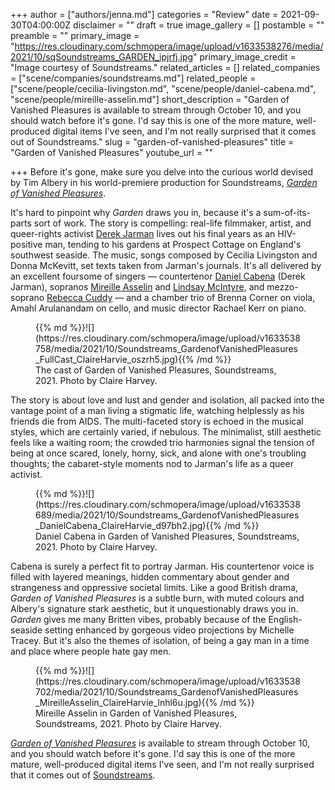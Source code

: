 +++
author = ["authors/jenna.md"]
categories = "Review"
date = 2021-09-30T04:00:00Z
disclaimer = ""
draft = true
image_gallery = []
postamble = ""
preamble = ""
primary_image = "https://res.cloudinary.com/schmopera/image/upload/v1633538276/media/2021/10/sqSoundstreams_GARDEN_ipjrfj.jpg"
primary_image_credit = "Image courtesy of Soundstreams."
related_articles = []
related_companies = ["scene/companies/soundstreams.md"]
related_people = ["scene/people/cecilia-livingston.md", "scene/people/daniel-cabena.md", "scene/people/mireille-asselin.md"]
short_description = "Garden of Vanished Pleasures is available to stream through October 10, and you should watch before it's gone. I'd say this is one of the more mature, well-produced digital items I've seen, and I'm not really surprised that it comes out of Soundstreams."
slug = "garden-of-vanished-pleasures"
title = "Garden of Vanished Pleasures"
youtube_url = ""

+++
Before it's gone, make sure you delve into the curious world devised by Tim Albery in his world-premiere production for Soundstreams, [_Garden of Vanished Pleasures_](https://soundstreams.ca/performances/main-stage/garden-of-vanished-pleasures/).

It's hard to pinpoint why _Garden_ draws you in, because it's a sum-of-its-parts sort of work. The story is compelling: real-life filmmaker, artist, and queer-rights activist [Derek Jarman](https://en.wikipedia.org/wiki/Derek_Jarman) lives out his final years as an HIV-positive man, tending to his gardens at Prospect Cottage on England's southwest seaside. The music, songs composed by Cecilia Livingston and Donna McKevitt, set texts taken from Jarman's journals. It's all delivered by an excellent foursome of singers — countertenor [Daniel Cabena](/scene/people/daniel-cabena/) (Derek Jarman), sopranos [Mireille Asselin](/scene/people/mireille-asselin/) and [Lindsay McIntyre](/scene/people/lindsay-mcintyre/), and mezzo-soprano [Rebecca Cuddy](/scene/people/rebecca-cuddy/) — and a chamber trio of Brenna Corner on viola, Amahl Arulanandam on cello, and music director Rachael Kerr on piano.

<figure data-type="image">{{% md %}}![](https://res.cloudinary.com/schmopera/image/upload/v1633538758/media/2021/10/Soundstreams_GardenofVanishedPleasures_FullCast_ClaireHarvie_oszrh5.jpg){{% /md %}}

<figcaption>The cast of Garden of Vanished Pleasures, Soundstreams, 2021. Photo by Claire Harvey.</figcaption>

</figure>

The story is about love and lust and gender and isolation, all packed into the vantage point of a man living a stigmatic life, watching helplessly as his friends die from AIDS. The multi-faceted story is echoed in the musical styles, which are certainly varied, if nebulous. The minimalist, still aesthetic feels like a waiting room; the crowded trio harmonies signal the tension of being at once scared, lonely, horny, sick, and alone with one's troubling thoughts; the cabaret-style moments nod to Jarman's life as a queer activist.

<figure data-type="image">{{% md %}}![](https://res.cloudinary.com/schmopera/image/upload/v1633538689/media/2021/10/Soundstreams_GardenofVanishedPleasures_DanielCabena_ClaireHarvie_d97bh2.jpg){{% /md %}}

<figcaption>Daniel Cabena in Garden of Vanished Pleasures, Soundstreams, 2021. Photo by Claire Harvey.</figcaption>

</figure>

Cabena is surely a perfect fit to portray Jarman. His countertenor voice is filled with layered meanings, hidden commentary about gender and strangeness and oppressive societal limits. Like a good British drama, _Garden of Vanished Pleasures_ is a subtle burn, with muted colours and Albery's signature stark aesthetic, but it unquestionably draws you in. _Garden_ gives me many Britten vibes, probably because of the English-seaside setting enhanced by gorgeous video projections by Michelle Tracey. But it's also the themes of isolation, of being a gay man in a time and place where people hate gay men.

<figure data-type="image">{{% md %}}![](https://res.cloudinary.com/schmopera/image/upload/v1633538702/media/2021/10/Soundstreams_GardenofVanishedPleasures_MireilleAsselin_ClaireHarvie_lnhl6u.jpg){{% /md %}}

<figcaption>Mireille Asselin in Garden of Vanished Pleasures, Soundstreams, 2021. Photo by Claire Harvey.</figcaption>

</figure>

[_Garden of Vanished Pleasures_](https://soundstreams.ca/performances/main-stage/garden-of-vanished-pleasures/) is available to stream through October 10, and you should watch before it's gone. I'd say this is one of the more mature, well-produced digital items I've seen, and I'm not really surprised that it comes out of [Soundstreams](/scene/companies/soundstreams/).